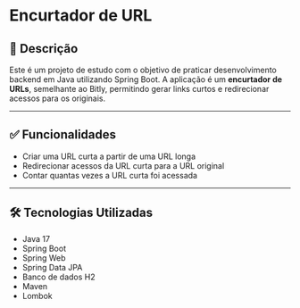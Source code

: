 # Encurtador de URL

## 📌 Descrição

Este é um projeto de estudo com o objetivo de praticar desenvolvimento backend em Java utilizando Spring Boot. A aplicação é um **encurtador de URLs**, semelhante ao Bitly, permitindo gerar links curtos e redirecionar acessos para os originais.

---

## ✅ Funcionalidades

- Criar uma URL curta a partir de uma URL longa
- Redirecionar acessos da URL curta para a URL original
- Contar quantas vezes a URL curta foi acessada

---

## 🛠️ Tecnologias Utilizadas

- Java 17
- Spring Boot
- Spring Web
- Spring Data JPA
- Banco de dados H2
- Maven
- Lombok

